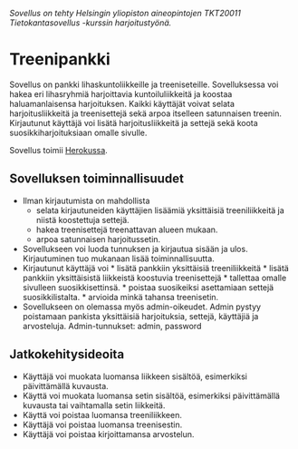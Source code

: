 *Sovellus on tehty Helsingin yliopiston aineopintojen TKT20011 Tietokantasovellus -kurssin harjoitustyönä.*

# Treenipankki

Sovellus on pankki lihaskuntoliikkeille ja treeniseteille. Sovelluksessa voi hakea eri lihasryhmiä harjoittavia kuntoiluliikkeitä ja koostaa haluamanlaisensa harjoituksen. Kaikki käyttäjät voivat selata harjoitusliikkeitä ja treenisettejä sekä arpoa itselleen satunnaisen treenin. Kirjautunut käyttäjä voi lisätä harjoitusliikkeitä ja settejä sekä koota suosikkiharjoituksiaan omalle sivulle.

Sovellus toimii [Herokussa](https://treenipankki.herokuapp.com/).

## Sovelluksen toiminnallisuudet

* Ilman kirjautumista on mahdollista
   * selata kirjautuneiden käyttäjien lisäämiä yksittäisiä treeniliikkeitä ja niistä koostettuja settejä.
   * hakea treenisettejä treenattavan alueen mukaan.
   * arpoa satunnaisen harjoitussetin.
* Sovellukseen voi luoda tunnuksen ja kirjautua sisään ja ulos. Kirjautuminen tuo mukanaan lisää toiminnallisuutta.
* Kirjautunut käyttäjä voi
      * lisätä pankkiin yksittäisiä treeniliikkeitä
      * lisätä pankkiin yksittäisistä liikkeistä koostuvia treenisettejä
      * tallettaa omalle sivulleen suosikkisettinsä.
      * poistaa suosikeiksi asettamiaan settejä suosikkilistalta.
      * arvioida minkä tahansa treenisetin.
* Sovellukseen on olemassa myös admin-oikeudet. Admin pystyy poistamaan pankista yksittäisiä harjoituksia, settejä, käyttäjiä ja arvosteluja. Admin-tunnukset: admin, password

## Jatkokehitysideoita

* Käyttäjä voi muokata luomansa liikkeen sisältöä, esimerkiksi päivittämällä kuvausta.
* Käyttä voi muokata luomansa setin sisältöä, esimerkiksi päivittämällä kuvausta tai vaihtamalla setin liikkeitä.
* Käyttä voi poistaa luomansa treeniliikkeen.
* Käyttäjä voi poistaa luomansa treenisestin.
* Käyttäjä voi poistaa kirjoittamansa arvostelun.
